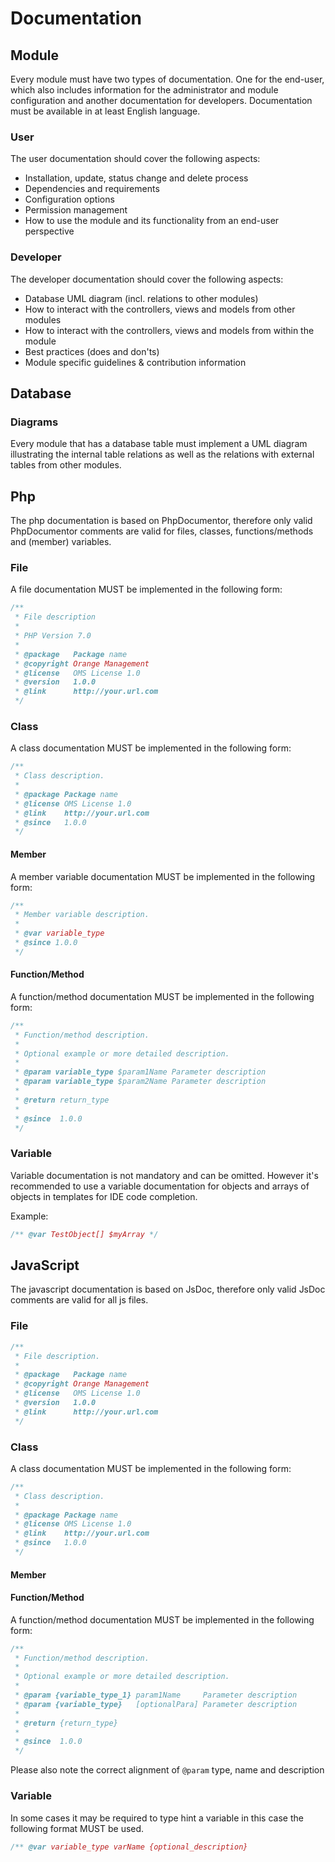 # Documentation

## Module

Every module must have two types of documentation. One for the end-user, which also includes information for the administrator and module configuration and another documentation for developers. Documentation must be available in at least English language.

### User

The user documentation should cover the following aspects:

* Installation, update, status change and delete process
* Dependencies and requirements
* Configuration options
* Permission management
* How to use the module and its functionality from an end-user perspective

### Developer

The developer documentation should cover the following aspects:

* Database UML diagram (incl. relations to other modules)
* How to interact with the controllers, views and models from other modules
* How to interact with the controllers, views and models from within the module
* Best practices (does and don'ts)
* Module specific guidelines & contribution information

## Database

### Diagrams

Every module that has a database table must implement a UML diagram illustrating the internal table relations as well as the relations with external tables from other modules.

## Php

The php documentation is based on PhpDocumentor, therefore only valid PhpDocumentor comments are valid for files, classes, functions/methods and (member) variables.

### File

A file documentation MUST be implemented in the following form:

```php
/**
 * File description
 *
 * PHP Version 7.0
 *
 * @package   Package name
 * @copyright Orange Management
 * @license   OMS License 1.0
 * @version   1.0.0
 * @link      http://your.url.com
 */
```

### Class

A class documentation MUST be implemented in the following form:

```php
/**
 * Class description.
 *
 * @package Package name
 * @license OMS License 1.0
 * @link    http://your.url.com
 * @since   1.0.0
 */
```

#### Member

A member variable documentation MUST be implemented in the following form:

```php
/**
 * Member variable description.
 *
 * @var variable_type
 * @since 1.0.0
 */
```

#### Function/Method

A function/method documentation MUST be implemented in the following form:

```php
/**
 * Function/method description.
 *
 * Optional example or more detailed description.
 *
 * @param variable_type $param1Name Parameter description
 * @param variable_type $param2Name Parameter description
 *
 * @return return_type
 *
 * @since  1.0.0
 */
```

### Variable

Variable documentation is not mandatory and can be omitted. However it's recommended to use a variable documentation for objects and arrays of objects in templates for IDE code completion.

Example:

```php
/** @var TestObject[] $myArray */
```

## JavaScript

The javascript documentation is based on JsDoc, therefore only valid JsDoc comments are valid for all js files.

### File

```js
/**
 * File description.
 *
 * @package   Package name
 * @copyright Orange Management
 * @license   OMS License 1.0
 * @version   1.0.0
 * @link      http://your.url.com
 */
```

### Class

A class documentation MUST be implemented in the following form:

```js
/**
 * Class description.
 *
 * @package Package name
 * @license OMS License 1.0
 * @link    http://your.url.com
 * @since   1.0.0
 */
```

#### Member

#### Function/Method

A function/method documentation MUST be implemented in the following form:

```js
/**
 * Function/method description.
 *
 * Optional example or more detailed description.
 *
 * @param {variable_type_1} param1Name     Parameter description
 * @param {variable_type}   [optionalPara] Parameter description
 *
 * @return {return_type}
 *
 * @since  1.0.0
 */
```

Please also note the correct alignment of `@param` type, name and description

### Variable

In some cases it may be required to type hint a variable in this case the following format MUST be used.

```php
/** @var variable_type varName {optional_description}
```
